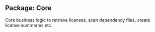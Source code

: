 ## Package: Core

Core business logic to retrieve licenses, scan dependency files, create license summaries etc.
